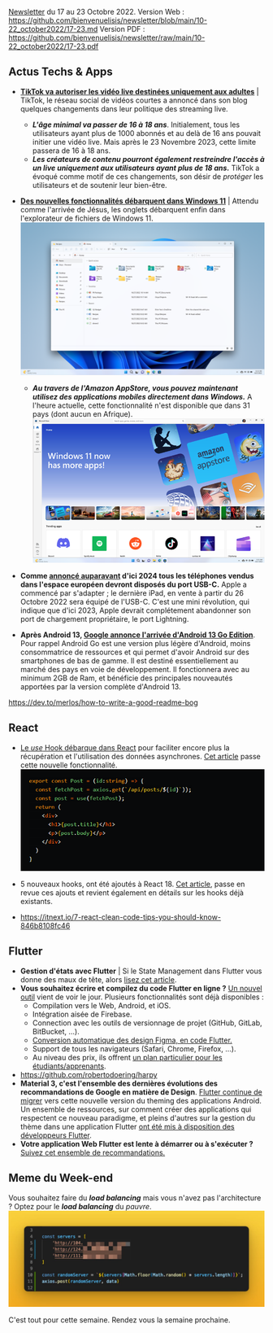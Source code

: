 [Newsletter](https://github.com/bienvenuelisis/newsletter) du 17 au 23 Octobre 2022.
Version Web : <https://github.com/bienvenuelisis/newsletter/blob/main/10-22_october2022/17-23.md>
Version PDF : <https://github.com/bienvenuelisis/newsletter/raw/main/10-22_october2022/17-23.pdf>

## Actus Techs & Apps

- **[TikTok va autoriser les vidéo live destinées uniquement aux adultes](https://newsroom.tiktok.com/en-us/enhancing-the-live-community-experience)** | TikTok, le réseau social de vidéos courtes a annoncé dans son blog quelques changements dans leur politique des streaming live.
  - ***L'âge minimal va passer de 16 à 18 ans***. Initialement, tous les utilisateurs ayant plus de 1000 abonnés et au delà de 16 ans pouvait initier une vidéo live. Mais après le 23 Novembre 2023, cette limite passera de 16 à 18 ans.
  - ***Les créateurs de contenu pourront également restreindre l'accès à un live uniquement aux utilisateurs ayant plus de 18 ans.***
TikTok a évoqué comme motif de ces changements, son désir de *protéger* les utilisateurs et de soutenir leur bien-être.

- **[Des nouvelles fonctionnalités débarquent dans Windows 11](https://blogs.windows.com/windowsexperience/2022/10/18/making-the-everyday-easier-with-new-experiences-available-in-windows-11/)** | Attendu comme l'arrivée de Jésus, les onglets débarquent enfin dans l'explorateur de fichiers de Windows 11.
![Enfin les onglets, dans Windows 11.](https://github.com/bienvenuelisis/newsletter/raw/main/images/win11-tabs.webp)
  - ***Au travers de l'Amazon AppStore, vous pouvez maintenant utilisez des applications mobiles directement dans Windows.*** A l'heure actuelle, cette fonctionnalité n'est disponible que dans 31 pays (dont aucun en Afrique).
![Windows & Amazon AppStore](https://github.com/bienvenuelisis/newsletter/raw/main/images/amazon-appstore-on-windows.webp)

- **Comme [annoncé auparavant](https://github.com/bienvenuelisis/newsletter/blob/main/10-22_october2022/03-10.md) d'ici 2024 tous les téléphones vendus dans l'espace européen devront disposés du port USB-C.** Apple a commencé par s'adapter ; le dernière iPad, en vente à partir du 26 Octobre 2022 sera équipé de l'USB-C. C'est une mini révolution, qui indique que d'ici 2023, Apple devrait complétement abandonner son port de chargement propriétaire, le port Lightning.
- **Après Android 13, [Google annonce l'arrivée d'Android 13 Go Edition](https://blog.google/products/android/android-13-go-edition/)**. Pour rappel Android Go est une version plus légère d'Android, moins consommatrice de ressources et qui permet d'avoir Android sur des smartphones de bas de gamme. Il est destiné essentiellement au marché des pays en voie de développement. Il fonctionnera avec au minimum 2GB de Ram, et bénéficie des principales nouveautés apportées par la version complète d'Android 13.

<https://dev.to/merlos/how-to-write-a-good-readme-bog>

## React

- [Le *use* Hook débarque dans React](https://github.com/acdlite/rfcs/blob/first-class-promises/text/0000-first-class-support-for-promises.md) pour faciliter encore plus la récupération et l'utilisation des données asynchrones.  [Cet article](https://dev.to/dayvster/react-just-got-even-more-awesome-f15) passe cette nouvelle fonctionnalité.
![Un nouveau Hook débarque dans React](https://github.com/bienvenuelisis/newsletter/raw/main/images/react-use-hook-implementation.png)

- 5 nouveaux hooks, ont été ajoutés à React 18. [Cet article](https://simranraj8.medium.com/a-guide-to-react-18-hooks-27bce771a0d3), passe en revue ces ajouts et revient également en détails sur les hooks déjà existants.
- <https://itnext.io/7-react-clean-code-tips-you-should-know-846b8108fc46>

## Flutter

- **Gestion d'états avec Flutter** | Si le State Management dans Flutter vous donne des maux de tête, alors [lisez cet article](https://blog.codemagic.io/flutter-state-management-part-1/).
- **Vous souhaitez écrire et compilez du code Flutter en ligne ?** [Un nouvel outil](https://flutlab.io/) vient de voir le jour. Plusieurs fonctionnalités sont déjà disponibles :
  - Compilation vers le Web, Android, et iOS.
  - Intégration aisée de Firebase.
  - Connection avec les outils de versionnage de projet (GitHub, GitLab, BitBucket, ...).
  - [Conversion automatique des design Figma, en code Flutter.](https://flutlab.io/profile?f2f=true)
  - Support de tous les navigateurs (Safari, Chrome, Firefox, ...).
  - Au niveau des prix, ils offrent [un plan particulier pour les étudiants/apprenants](https://flutlab.io/pricing).
- <https://github.com/robertodoering/harpy>
- **Material 3, c'est l'ensemble des dernières évolutions des recommandations de Google en matière de Design**. [Flutter continue de migrer](https://github.com/flutter/flutter/issues/91605) vers cette nouvelle version du theming des applications Android. Un ensemble de ressources, sur comment créer des applications qui respectent ce nouveau paradigme, et pleins d'autres sur la gestion du thème dans une application Flutter
[ont été mis à disposition des développeurs Flutter](https://m3.material.io/develop/flutter).
- **Votre application Web Flutter est lente à démarrer ou à s'exécuter ?** [Suivez cet ensemble de recommandations.](https://medium.com/@fintasys/speed-up-your-flutter-web-app-42969c36104b)

## Meme du Week-end

Vous souhaitez faire du ***load balancing*** mais vous n'avez pas l'architecture ? Optez pour le ***load balancing*** du *pauvre*.
![Load Balancing du Pauvre](https://github.com/bienvenuelisis/newsletter/raw/main/images/load-balancing-on-client.jpg)

C'est tout pour cette semaine. Rendez vous la semaine prochaine.
